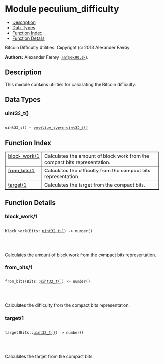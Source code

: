 

# Module peculium_difficulty #
* [Description](#description)
* [Data Types](#types)
* [Function Index](#index)
* [Function Details](#functions)


Bitcoin Difficulty Utilities.
Copyright (c)  2013 Alexander Færøy

__Authors:__ Alexander Færøy ([`ahf@0x90.dk`](mailto:ahf@0x90.dk)).
<a name="description"></a>

## Description ##
   This module contains utilities for calculating the Bitcoin difficulty.
<a name="types"></a>

## Data Types ##




### <a name="type-uint32_t">uint32_t()</a> ###



<pre><code>
uint32_t() = <a href="peculium_types.md#type-uint32_t">peculium_types:uint32_t()</a>
</code></pre>


<a name="index"></a>

## Function Index ##


<table width="100%" border="1" cellspacing="0" cellpadding="2" summary="function index"><tr><td valign="top"><a href="#block_work-1">block_work/1</a></td><td>Calculates the amount of block work from the compact bits representation.</td></tr><tr><td valign="top"><a href="#from_bits-1">from_bits/1</a></td><td>Calculates the difficulty from the compact bits representation.</td></tr><tr><td valign="top"><a href="#target-1">target/1</a></td><td>Calculates the target from the compact bits.</td></tr></table>


<a name="functions"></a>

## Function Details ##

<a name="block_work-1"></a>

### block_work/1 ###


<pre><code>
block_work(Bits::<a href="#type-uint32_t">uint32_t()</a>) -&gt; number()
</code></pre>

<br></br>


Calculates the amount of block work from the compact bits representation.
<a name="from_bits-1"></a>

### from_bits/1 ###


<pre><code>
from_bits(Bits::<a href="#type-uint32_t">uint32_t()</a>) -&gt; number()
</code></pre>

<br></br>


Calculates the difficulty from the compact bits representation.
<a name="target-1"></a>

### target/1 ###


<pre><code>
target(Bits::<a href="#type-uint32_t">uint32_t()</a>) -&gt; number()
</code></pre>

<br></br>


Calculates the target from the compact bits.
